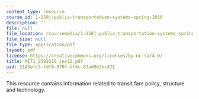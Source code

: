 ```yaml
---
content_type: resource
course_id: 1-258j-public-transportation-systems-spring-2010
description: ''
file: null
file_location: /coursemedia/1-258j-public-transportation-systems-spring-2010/2143efc5fdf9070fdf6c83ad9e3bc471_MIT1_258JS10_lec12.pdf
file_size: null
file_type: application/pdf
layout: pdf
license: https://creativecommons.org/licenses/by-nc-sa/4.0/
title: MIT1_258JS10_lec12.pdf
uid: 2143efc5-fdf9-070f-df6c-83ad9e3bc471
---
```

This resource contains information related to transit fare policy, structure and technology.